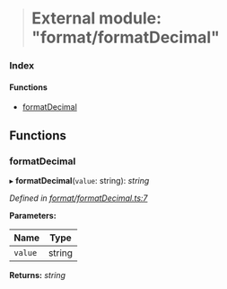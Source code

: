 > # External module: "format/formatDecimal"

### Index

#### Functions

* [formatDecimal](_format_formatdecimal_.md#formatdecimal)

## Functions

###  formatDecimal

▸ **formatDecimal**(`value`: string): *string*

*Defined in [format/formatDecimal.ts:7](https://github.com/polkadot-js/common/blob/332620d/packages/util/src/format/formatDecimal.ts#L7)*

**Parameters:**

Name | Type |
------ | ------ |
`value` | string |

**Returns:** *string*